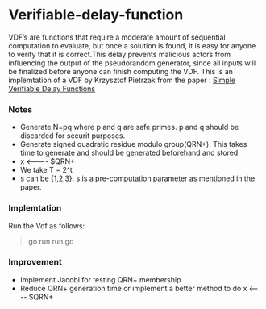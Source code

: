 # Verifiable-delay-function

   VDF’s are functions that require a moderate amount of sequential computation to evaluate, but once a solution is found, it is easy for anyone to verify that it is correct.This delay prevents malicious actors from influencing the output of the pseudorandom generator, since all inputs will be finalized before anyone can finish computing the VDF. 
   This is an implemtation of a VDF by Krzysztof Pietrzak from the paper : [Simple Verifiable Delay Functions](https://eprint.iacr.org/2018/627.pdf) 

### Notes

* Generate N=pq where p and q are safe primes. p and q should be discarded for securit purposes.
* Generate signed quadratic residue modulo group(QRN+). This takes time to generate and should be generated beforehand and stored.
* x <---- $QRN+
* We take T = 2^t
* s can be {1,2,3}. s is a pre-computation parameter as mentioned in the paper.

### Implemtation

Run the Vdf as follows:
> go run run.go

### Improvement

*  Implement Jacobi for testing QRN+ membership
*  Reduce QRN+ generation time or implement a better method to do  x <---- $QRN+

